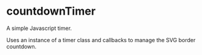 # countdownTimer

A simple Javascript timer.

Uses an instance of a timer class and callbacks to manage the SVG border countdown. 